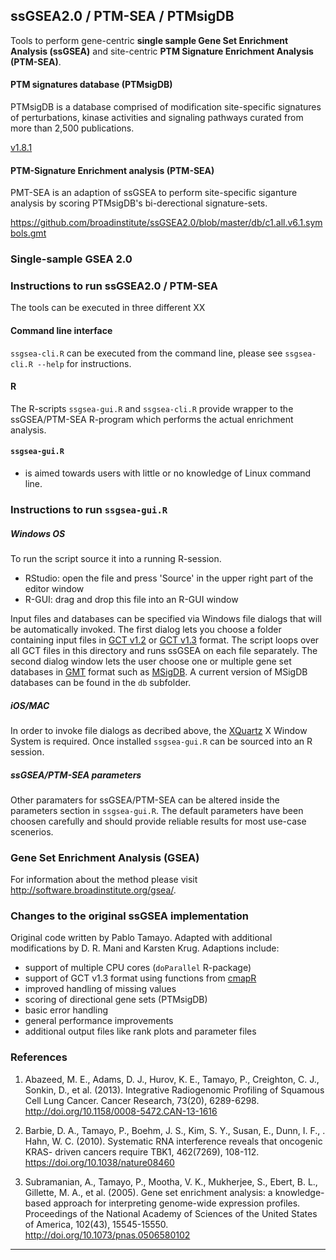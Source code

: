## ssGSEA2.0 / PTM-SEA / PTMsigDB

Tools to perform gene-centric **single sample Gene Set Enrichment Analysis (ssGSEA)** and site-centric **PTM Signature Enrichment Analysis (PTM-SEA)**.


#### PTM signatures database (PTMsigDB)
PTMsigDB is a database comprised of modification site-specific signatures of perturbations, kinase activities and signaling pathways curated from more than 2,500 publications. 

[v1.8.1](https://raw.githubusercontent.com/broadinstitute/ssGSEA2.0/master/db/c1.all.v6.1.symbols.gmt)


#### PTM-Signature Enrichment analysis (PTM-SEA)
PMT-SEA is an adaption of ssGSEA to perform site-specific siganture analysis by scoring PTMsigDB's bi-derectional signature-sets.



https://github.com/broadinstitute/ssGSEA2.0/blob/master/db/c1.all.v6.1.symbols.gmt


### Single-sample GSEA 2.0



### Instructions to run ssGSEA2.0 / PTM-SEA

The tools can be executed in three different XX

#### Command line interface
```ssgsea-cli.R``` can be executed from the command line, please see ```ssgsea-cli.R --help``` for instructions. 

#### R


The R-scripts ```ssgsea-gui.R``` and ```ssgsea-cli.R``` provide wrapper to the ssGSEA/PTM-SEA R-program which performs the actual enrichment analysis. 



#### ```ssgsea-gui.R``` 
- is aimed towards users with little or no knowledge of Linux command line.


### Instructions to run ```ssgsea-gui.R```

##### **Windows OS**
To run the script source it into a running R-session.

- RStudio: open the file and press 'Source' in the upper right part of the editor window 
- R-GUI: drag and drop this file into an R-GUI window

Input files and databases can be specified via Windows file dialogs that will be automatically invoked. The first dialog lets you choose a folder containing input files in [GCT v1.2](https://software.broadinstitute.org/cancer/software/gsea/wiki/index.php/Data_formats#GCT:_Gene_Cluster_Text_file_format_.28.2A.gct.29) or [GCT v1.3](https://clue.io/connectopedia/gct_format) format. The script loops over all GCT files in this directory and runs ssGSEA on each file separately. The second dialog window lets the user choose one or multiple gene set databases in [GMT](https://software.broadinstitute.org/cancer/software/gsea/wiki/index.php/Data_formats#GMT:_Gene_Matrix_Transposed_file_format_.28.2A.gmt.29) format such as [MSigDB](http://software.broadinstitute.org/gsea/msigdb/). A current version of MSigDB databases can be found in the ```db``` subfolder. 

##### **iOS/MAC** 
In order to invoke file dialogs as decribed above, the [XQuartz](https://www.xquartz.org) X Window System is required. Once installed ```ssgsea-gui.R``` can be sourced into an R session.   

##### **ssGSEA/PTM-SEA parameters**

Other paramaters for ssGSEA/PTM-SEA can be altered inside the parameters section in ```ssgsea-gui.R```. The default parameters have been choosen carefully and should provide reliable results for most use-case scenerios. 

### Gene Set Enrichment Analysis (GSEA)
For information about the method please visit http://software.broadinstitute.org/gsea/.

### Changes to the original ssGSEA implementation
Original code written by Pablo Tamayo. Adapted with additional modifications by D. R. Mani and Karsten Krug. Adaptions include:

- support of multiple CPU cores (```doParallel``` R-package)
- support of GCT v1.3 format using functions from [cmapR](https://github.com/cmap/cmapR)
- improved handling of missing values
- scoring of directional gene sets (PTMsigDB)
- basic error handling
- general performance improvements
- additional output files like rank plots and parameter files


### References

1. Abazeed, M. E., Adams, D. J., Hurov, K. E., Tamayo, P., Creighton, C. J., Sonkin, D., et al. (2013).
       Integrative Radiogenomic Profiling of Squamous Cell Lung Cancer. Cancer Research, 73(20), 6289-6298.
       http://doi.org/10.1158/0008-5472.CAN-13-1616

2.  Barbie, D. A., Tamayo, P., Boehm, J. S., Kim, S. Y., Susan, E., Dunn, I. F., . Hahn, W. C. (2010). Systematic RNA interference reveals that oncogenic KRAS- driven cancers require TBK1, 462(7269), 108-112. https://doi.org/10.1038/nature08460
       
3. Subramanian, A., Tamayo, P., Mootha, V. K., Mukherjee, S., Ebert, B. L., Gillette, M. A., et al. (2005).
   Gene set enrichment analysis: a knowledge-based approach for interpreting genome-wide expression profiles.
  Proceedings of the National Academy of Sciences of the United States of America, 102(43), 15545-15550. http://doi.org/10.1073/pnas.0506580102

***
